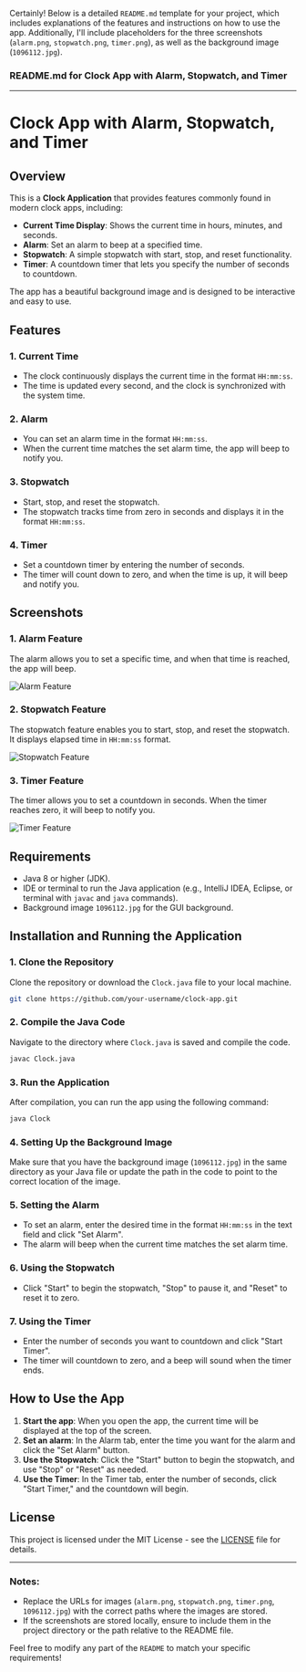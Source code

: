 Certainly! Below is a detailed `README.md` template for your project, which includes explanations of the features and instructions on how to use the app. Additionally, I'll include placeholders for the three screenshots (`alarm.png`, `stopwatch.png`, `timer.png`), as well as the background image (`1096112.jpg`).

### README.md for **Clock App with Alarm, Stopwatch, and Timer**

---

# Clock App with Alarm, Stopwatch, and Timer

## Overview

This is a **Clock Application** that provides features commonly found in modern clock apps, including:

* **Current Time Display**: Shows the current time in hours, minutes, and seconds.
* **Alarm**: Set an alarm to beep at a specified time.
* **Stopwatch**: A simple stopwatch with start, stop, and reset functionality.
* **Timer**: A countdown timer that lets you specify the number of seconds to countdown.

The app has a beautiful background image and is designed to be interactive and easy to use.

## Features

### 1. **Current Time**

* The clock continuously displays the current time in the format `HH:mm:ss`.
* The time is updated every second, and the clock is synchronized with the system time.

### 2. **Alarm**

* You can set an alarm time in the format `HH:mm:ss`.
* When the current time matches the set alarm time, the app will beep to notify you.

### 3. **Stopwatch**

* Start, stop, and reset the stopwatch.
* The stopwatch tracks time from zero in seconds and displays it in the format `HH:mm:ss`.

### 4. **Timer**

* Set a countdown timer by entering the number of seconds.
* The timer will count down to zero, and when the time is up, it will beep and notify you.

## Screenshots

### 1. **Alarm Feature**

The alarm allows you to set a specific time, and when that time is reached, the app will beep.

![Alarm Feature](alarm.png)

### 2. **Stopwatch Feature**

The stopwatch feature enables you to start, stop, and reset the stopwatch. It displays elapsed time in `HH:mm:ss` format.

![Stopwatch Feature](stopwatch.png)

### 3. **Timer Feature**

The timer allows you to set a countdown in seconds. When the timer reaches zero, it will beep to notify you.

![Timer Feature](timer.png)

## Requirements

* Java 8 or higher (JDK).
* IDE or terminal to run the Java application (e.g., IntelliJ IDEA, Eclipse, or terminal with `javac` and `java` commands).
* Background image `1096112.jpg` for the GUI background.

## Installation and Running the Application

### 1. **Clone the Repository**

Clone the repository or download the `Clock.java` file to your local machine.

```bash
git clone https://github.com/your-username/clock-app.git
```

### 2. **Compile the Java Code**

Navigate to the directory where `Clock.java` is saved and compile the code.

```bash
javac Clock.java
```

### 3. **Run the Application**

After compilation, you can run the app using the following command:

```bash
java Clock
```

### 4. **Setting Up the Background Image**

Make sure that you have the background image (`1096112.jpg`) in the same directory as your Java file or update the path in the code to point to the correct location of the image.

### 5. **Setting the Alarm**

* To set an alarm, enter the desired time in the format `HH:mm:ss` in the text field and click "Set Alarm".
* The alarm will beep when the current time matches the set alarm time.

### 6. **Using the Stopwatch**

* Click "Start" to begin the stopwatch, "Stop" to pause it, and "Reset" to reset it to zero.

### 7. **Using the Timer**

* Enter the number of seconds you want to countdown and click "Start Timer".
* The timer will countdown to zero, and a beep will sound when the timer ends.

## How to Use the App

1. **Start the app**: When you open the app, the current time will be displayed at the top of the screen.
2. **Set an alarm**: In the Alarm tab, enter the time you want for the alarm and click the "Set Alarm" button.
3. **Use the Stopwatch**: Click the "Start" button to begin the stopwatch, and use "Stop" or "Reset" as needed.
4. **Use the Timer**: In the Timer tab, enter the number of seconds, click "Start Timer," and the countdown will begin.

## License

This project is licensed under the MIT License - see the [LICENSE](LICENSE) file for details.

---

### Notes:

* Replace the URLs for images (`alarm.png`, `stopwatch.png`, `timer.png`, `1096112.jpg`) with the correct paths where the images are stored.
* If the screenshots are stored locally, ensure to include them in the project directory or the path relative to the README file.

Feel free to modify any part of the `README` to match your specific requirements!
